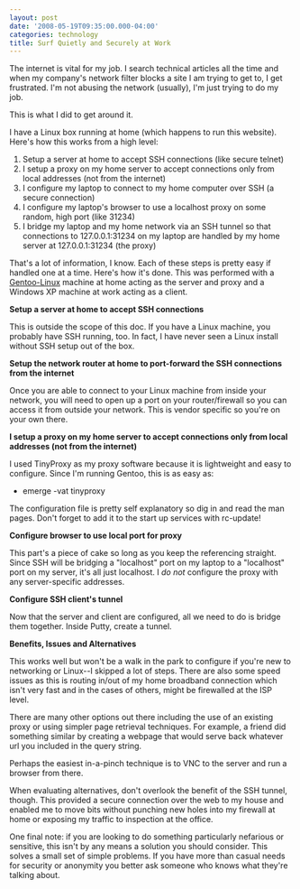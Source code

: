 ```yaml
---
layout: post
date: '2008-05-19T09:35:00.000-04:00'
categories: technology
title: Surf Quietly and Securely at Work
---
```


The internet is vital for my job. I search technical articles all the time and when my company's network filter blocks a site I am trying to get to, I get frustrated. I'm not abusing the network (usually), I'm just trying to do my job.

This is what I did to get around it.

I have a Linux box running at home (which happens to run this website). Here's how this works from a high level:

1. Setup a server at home to accept SSH connections (like secure telnet)
2. I setup a proxy on my home server to accept connections only from local addresses (not from the internet)
3. I configure my laptop to connect to my home computer over SSH (a secure connection)
4. I configure my laptop's browser to use a localhost proxy on some random, high port (like 31234)
5. I bridge my laptop and my home network via an SSH tunnel so that connections to 127.0.0.1:31234 on my laptop are handled by my home server at 127.0.0.1:31234 (the proxy)

That's a lot of information, I know. Each of these steps is pretty easy if handled one at a time. Here's how it's done. This was performed with a [Gentoo-Linux](http://www.gentoo.org/main/en/about.xml) machine at home acting as the server and proxy and a Windows XP machine at work acting as a client.

**Setup a server at home to accept SSH connections**

This is outside the scope of this doc. If you have a Linux machine, you probably have SSH running, too. In fact, I have never seen a Linux install without SSH setup out of the box.

**Setup the network router at home to port-forward the SSH connections from the internet**

Once you are able to connect to your Linux machine from inside your network, you will need to open up a port on your router/firewall so you can access it from outside your network. This is vendor specific so you're on your own there.

**I setup a proxy on my home server to accept connections only from local addresses (not from the internet)**

I used TinyProxy as my proxy software because it is lightweight and easy to configure. Since I'm running Gentoo, this is as easy as:

* emerge -vat tinyproxy

The configuration file is pretty self explanatory so dig in and read the man pages. Don't forget to add it to the start up services with rc-update!

**Configure browser to use local port for proxy**

This part's a piece of cake so long as you keep the referencing straight. Since SSH will be bridging a "localhost" port on my laptop to a "localhost" port on my server, it's all just localhost. I *do not* configure the proxy with any server-specific addresses.


**Configure SSH client's tunnel**

Now that the server and client are configured, all we need to do is bridge them together. Inside Putty, create a tunnel.

**Benefits, Issues and Alternatives**

This works well but won't be a walk in the park to configure if you're new to networking or Linux--I skipped a lot of steps. There are also some speed issues as this is routing in/out of my home broadband connection which isn't very fast and in the cases of others, might be firewalled at the ISP level.

There are many other options out there including the use of an existing proxy or using simpler page retrieval techniques. For example, a friend did something similar by creating a webpage that would serve back whatever url you included in the query string.

Perhaps the easiest in-a-pinch technique is to VNC to the server and run a browser from there.

When evaluating alternatives, don't overlook the benefit of the SSH tunnel, though. This provided a secure connection over the web to my house and enabled me to move bits without punching new holes into my firewall at home or exposing my traffic to inspection at the office.

One final note: if you are looking to do something particularly nefarious or sensitive, this isn't by any means a solution you should consider. This solves a small set of simple problems. If you have more than casual needs for security or anonymity you better ask someone who knows what they're talking about.